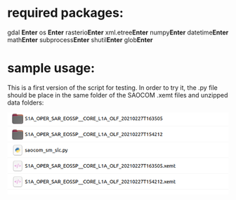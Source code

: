 # required packages:
gdal
**Enter**
os
**Enter**
rasterio**Enter**
xml.etree**Enter**
numpy**Enter**
datetime**Enter**
math**Enter**
subprocess**Enter**
shutil**Enter**
glob**Enter**

# sample usage:

This is a first version of the script for testing. In order to try it, the .py file should be place in the same folder of the SAOCOM .xemt files and unzipped data folders:

![1](saocom_slc/1.png)


